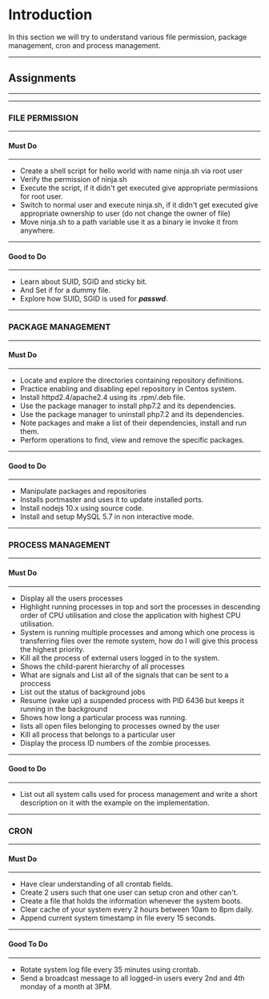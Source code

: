 # Introduction
In this section we will try to understand various file permission, package management, cron and process management.

---
## Assignments
---

--- 
### FILE PERMISSION
---
#### Must Do
---

- Create a shell script for hello world with name ninja.sh via root user
- Verify the permission of ninja.sh
- Execute the script, if it didn't get executed give appropriate permissions for root user.
- Switch to normal user and execute ninja.sh, if it didn't get executed give appropriate ownership to user (do not change the owner of file)
- Move ninja.sh to a path variable use it as a binary ie invoke it from anywhere.

---
#### Good to Do
----

- Learn about SUID, SGID and sticky bit.
- And Set if for a dummy file.
- Explore how SUID, SGID is used for ***passwd***.


--- 
### PACKAGE MANAGEMENT
---
#### Must Do
---

* Locate and explore the directories containing repository definitions.
* Practice enabling and disabling epel repository in Centos system.
* Install httpd2.4/apache2.4 using its .rpm/.deb file.
* Use the package manager to install php7.2 and its dependencies.
* Use the package manager to uninstall php7.2 and its dependencies.
* Note packages and make a list of their dependencies, install and run them.
* Perform operations to find, view and remove the specific packages.

---
#### Good to Do
---

* Manipulate packages and repositories
* Installs portmaster and uses it to update installed ports.
* Install nodejs 10.x using source code.
* Install and setup MySQL 5.7 in non interactive mode.


--- 
### PROCESS MANAGEMENT
---
#### Must Do
---

- Display all the users processes
- Highlight running processes in top and sort the processes in descending order of CPU utilisation and close the application with  highest CPU utilisation.
- System is running multiple processes and among which one process is transferring files over the remote system, how do I will give this process the highest priority.
- Kill all the process of external users logged in to the system.
- Shows the child-parent hierarchy of all processes
- What are signals and List all of the signals that can be sent to a proccess
- List out the status of background jobs
- Resume (wake up) a suspended process with PID 6436 but keeps it running in the background
- Shows how long a particular process was running. 
- lists all open files belonging to processes owned by the user 
- Kill all process that belongs to a particular user
- Display the process ID numbers of the zombie processes.

---
#### Good to Do
---
-  List out all system calls used for process management and write a short description on it with the example on the implementation.

--- 
### CRON
---
#### Must Do
---

- Have clear understanding of all crontab fields.
- Create 2 users such that one user can setup cron and other can't.
- Create a file that holds the information whenever the system boots.
- Clear cache of your system every 2 hours between 10am to 8pm daily.
- Append current system timestamp in file every 15 seconds.

---
#### Good To Do
---

- Rotate system log file every 35 minutes using crontab.
- Send a broadcast message to all logged-in users every 2nd and 4th monday of a month at 3PM.

